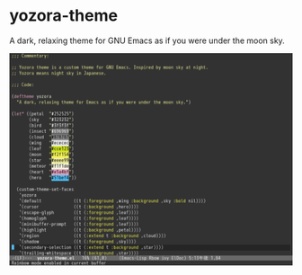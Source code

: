 # yozora-theme
A dark, relaxing theme for GNU Emacs as if you were under the moon sky.

![Screenshot](https://github.com/irohacoding/yozora-theme/blob/main/screenshot.png?raw=true "Screenshot of yozora-theme version 0.0.4")
